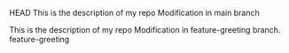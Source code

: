 HEAD
This is the description of my repo
Modification in main  branch


This is the description of my repo
Modification in feature-greeting branch.
feature-greeting
